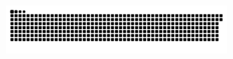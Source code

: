 <picture>
  <source media="(prefers-color-scheme: dark)" srcset="https://raw.githubusercontent.com/MarineHakobyan/MarineHakobyan/2c1801ef138b43f692b46bf57ca991e75b6af3fd/github-contribution-grid-snake-dark.svg" />
  <source media="(prefers-color-scheme: light)" srcset="https://raw.githubusercontent.com/MarineHakobyan/MarineHakobyan/2c1801ef138b43f692b46bf57ca991e75b6af3fd/github-contribution-grid-snake.svg" />
  <img alt="github-snake" src="https://raw.githubusercontent.com/MarineHakobyan/MarineHakobyan/2c1801ef138b43f692b46bf57ca991e75b6af3fd/github-contribution-grid-snake-dark.svg" />
</picture>
